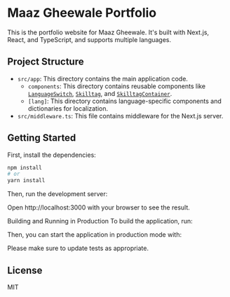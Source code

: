 # Maaz Gheewale Portfolio

This is the portfolio website for Maaz Gheewale. It's built with Next.js, React, and TypeScript, and supports multiple languages.

## Project Structure

- `src/app`: This directory contains the main application code.
  - `components`: This directory contains reusable components like [`LanguageSwitch`](src/app/components/LanguageSwitch.tsx), [`Skilltag`](src/app/components/Skilltag.tsx), and [`SkilltagContainer`](src/app/components/SkilltagContainer.tsx).
  - `[lang]`: This directory contains language-specific components and dictionaries for localization.
- `src/middleware.ts`: This file contains middleware for the Next.js server.

## Getting Started

First, install the dependencies:

```bash
npm install
# or
yarn install
```

Then, run the development server:

Open http://localhost:3000 with your browser to see the result.

Building and Running in Production
To build the application, run:

Then, you can start the application in production mode with:

Please make sure to update tests as appropriate.

## License

MIT
